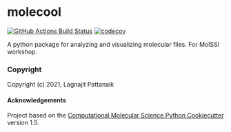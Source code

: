 molecool
==============================
[//]: # (Badges)
[![GitHub Actions Build Status](https://github.com/REPLACE_WITH_OWNER_ACCOUNT/molecool/workflows/CI/badge.svg)](https://github.com/REPLACE_WITH_OWNER_ACCOUNT/molecool/actions?query=workflow%3ACI)
[![codecov](https://codecov.io/gh/REPLACE_WITH_OWNER_ACCOUNT/molecool/branch/master/graph/badge.svg)](https://codecov.io/gh/REPLACE_WITH_OWNER_ACCOUNT/molecool/branch/master)


A python package for analyzing and visualizing molecular files. For MolSSI workshop.

### Copyright

Copyright (c) 2021, Lagnajit Pattanaik


#### Acknowledgements
 
Project based on the 
[Computational Molecular Science Python Cookiecutter](https://github.com/molssi/cookiecutter-cms) version 1.5.
